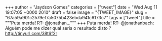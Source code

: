 
+++
author = "Jaydson Gomes"
categories = ["tweet"]
date = "Wed Aug 11 19:07:05 +0000 2010"
draft = false
image = "{TWEET_IMAGE}"
slug = "67a59a901c2579ef7a5075b423ebda941c6173c7"
tags = ["tweet"]
title = """Puta merda! RT: @jonathan..."""
+++
Puta merda! RT: @jonathanbach: Alguém pode me dizer qual seria o resultado disto ? http://tinyurl.com/38t6f2r
